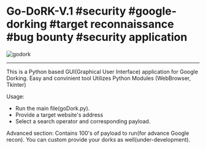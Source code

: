 # Go-DoRK-V.1 #security #google-dorking #target reconnaissance #bug bounty #security application

![godork](https://user-images.githubusercontent.com/18136215/156009677-91a006a0-bfe4-439f-ba37-053d79d0431a.png)


---
This is a Python based GUI(Graphical User Interface) application for Google Dorking. Easy and convinient tool
Utilizes Python Modules (WebBrowser, Tkinter)

Usage: 
- Run the main file(goDork.py).
- Provide a target website's address
- Select a search operator and corresponding payload.

Advanced section: Contains 100's of payload to run(for advance Google recon).
You can custom provide your dorks as well(under-development).
